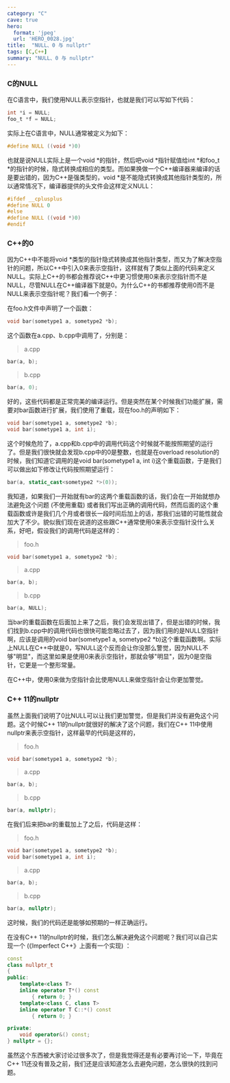 ```yaml
---
category: "C"
cave: true
hero:
  format: 'jpeg'
  url: 'HERO_0028.jpg'
title:  "NULL、0 与 nullptr"
tags: [C,C++]
summary: "NULL、0 与 nullptr"
---
```

### C的NULL

在C语言中，我们使用NULL表示空指针，也就是我们可以写如下代码：

```c
int *i = NULL;
foo_t *f = NULL;
```

实际上在C语言中，NULL通常被定义为如下：

```c
#define NULL ((void *)0)
```

也就是说NULL实际上是一个void *的指针，然后吧void *指针赋值给int *和foo_t *的指针的时候，隐式转换成相应的类型。而如果换做一个C++编译器来编译的话是要出错的，因为C++是强类型的，void *是不能隐式转换成其他指针类型的，所以通常情况下，编译器提供的头文件会这样定义NULL：

```c
#ifdef __cplusplus
#define NULL 0
#else
#define NULL ((void *)0)
#endif
```

### C++的0

因为C++中不能将void *类型的指针隐式转换成其他指针类型，而又为了解决空指针的问题，所以C++中引入0来表示空指针，这样就有了类似上面的代码来定义NULL。实际上C++的书都会推荐说C++中更习惯使用0来表示空指针而不是NULL，尽管NULL在C++编译器下就是0。为什么C++的书都推荐使用0而不是NULL来表示空指针呢？我们看一个例子：

在foo.h文件中声明了一个函数：

```cpp
void bar(sometype1 a, sometype2 *b);
```

这个函数在a.cpp、b.cpp中调用了，分别是：

> a.cpp

```cpp
bar(a, b);
```

> b.cpp

```cpp
bar(a, 0);
```

好的，这些代码都是正常完美的编译运行。但是突然在某个时候我们功能扩展，需要对bar函数进行扩展，我们使用了重载，现在foo.h的声明如下：

```cpp
void bar(sometype1 a, sometype2 *b);
void bar(sometype1 a, int i);
```

这个时候危险了，a.cpp和b.cpp中的调用代码这个时候就不能按照期望的运行了。但是我们很快就会发现b.cpp中的0是整数，也就是在overload resolution的时候，我们知道它调用的是void bar(sometype1 a, int i)这个重载函数，于是我们可以做出如下修改让代码按照期望运行：

```cpp
bar(a, static_cast<sometype2 *>(0));
```

我知道，如果我们一开始就有bar的这两个重载函数的话，我们会在一开始就想办法避免这个问题 (不使用重载) 或者我们写出正确的调用代码，然而后面的这个重载函数或许是我们几个月或者很长一段时间后加上的话，那我们出错的可能性就会加大了不少。貌似我们现在说道的这些跟C++通常使用0来表示空指针没什么关系，好吧，假设我们的调用代码是这样的：

> foo.h

```cpp
void bar(sometype1 a, sometype2 *b);
```

> a.cpp

```cpp
bar(a, b);
```

> b.cpp

```cpp
bar(a, NULL);
```

当bar的重载函数在后面加上来了之后，我们会发现出错了，但是出错的时候，我们找到b.cpp中的调用代码也很快可能忽略过去了，因为我们用的是NULL空指针啊，应该是调用的void bar(sometype1 a, sometype2 *b)这个重载函数啊。实际上NULL在C++中就是0，写NULL这个反而会让你没那么警觉，因为NULL不够"明显"，而这里如果是使用0来表示空指针，那就会够"明显"，因为0是空指针，它更是一个整形常量。

在C++中，使用0来做为空指针会比使用NULL来做空指针会让你更加警觉。

### C++ 11的nullptr

虽然上面我们说明了0比NULL可以让我们更加警觉，但是我们并没有避免这个问题。这个时候C++ 11的nullptr就很好的解决了这个问题，我们在C++ 11中使用nullptr来表示空指针，这样最早的代码是这样的，

> foo.h

```cpp
void bar(sometype1 a, sometype2 *b);
```

> a.cpp

```cpp
bar(a, b);
```

> b.cpp

```cpp
bar(a, nullptr);
```

在我们后来把bar的重载加上了之后，代码是这样：

> foo.h

```cpp
void bar(sometype1 a, sometype2 *b);
void bar(sometype1 a, int i);
```

> a.cpp

```cpp
bar(a, b);
```

> b.cpp

```cpp
bar(a, nullptr);
```

这时候，我们的代码还是能够如预期的一样正确运行。

在没有C++ 11的nullptr的时候，我们怎么解决避免这个问题呢？我们可以自己实现一个 (《Imperfect C++》上面有一个实现) ：

```cpp
const
class nullptr_t
{
public:
    template<class T>
    inline operator T*() const
        { return 0; }
    template<class C, class T>
    inline operator T C::*() const
        { return 0; }

private:
    void operator&() const;
} nullptr = {};
```

虽然这个东西被大家讨论过很多次了，但是我觉得还是有必要再讨论一下，毕竟在C++ 11还没有普及之前，我们还是应该知道怎么去避免问题，怎么很快的找到问题。
